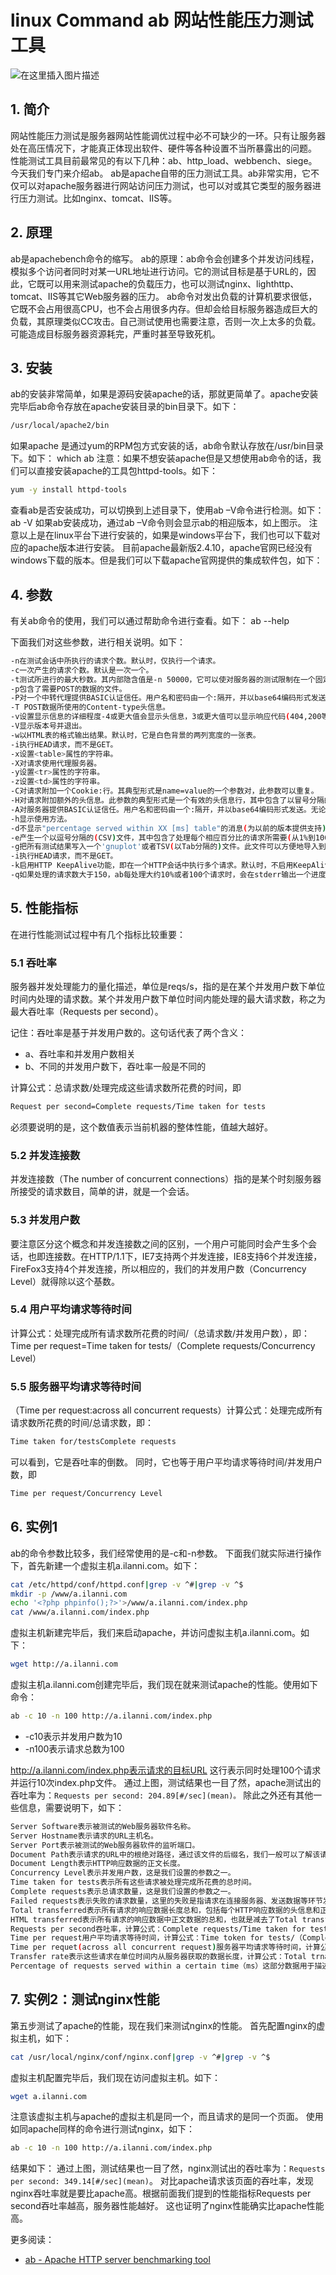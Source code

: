 #  linux Command ab 网站性能压力测试工具


![在这里插入图片描述](https://img-blog.csdnimg.cn/4d6f0c49b7644840a7e9fd5d22d95d80.gif#pic_center)


## 1. 简介
网站性能压力测试是服务器网站性能调优过程中必不可缺少的一环。只有让服务器处在高压情况下，才能真正体现出软件、硬件等各种设置不当所暴露出的问题。
性能测试工具目前最常见的有以下几种：ab、http_load、webbench、siege。今天我们专门来介绍ab。
ab是apache自带的压力测试工具。ab非常实用，它不仅可以对apache服务器进行网站访问压力测试，也可以对或其它类型的服务器进行压力测试。比如nginx、tomcat、IIS等。

## 2. 原理
ab是apachebench命令的缩写。
ab的原理：ab命令会创建多个并发访问线程，模拟多个访问者同时对某一URL地址进行访问。它的测试目标是基于URL的，因此，它既可以用来测试apache的负载压力，也可以测试nginx、lighthttp、tomcat、IIS等其它Web服务器的压力。
ab命令对发出负载的计算机要求很低，它既不会占用很高CPU，也不会占用很多内存。但却会给目标服务器造成巨大的负载，其原理类似CC攻击。自己测试使用也需要注意，否则一次上太多的负载。可能造成目标服务器资源耗完，严重时甚至导致死机。
## 3. 安装
ab的安装非常简单，如果是源码安装apache的话，那就更简单了。apache安装完毕后ab命令存放在apache安装目录的bin目录下。如下：

```bash
/usr/local/apache2/bin
```

如果apache 是通过yum的RPM包方式安装的话，ab命令默认存放在/usr/bin目录下。如下：
which ab
注意：如果不想安装apache但是又想使用ab命令的话，我们可以直接安装apache的工具包httpd-tools。如下：

```bash
yum -y install httpd-tools
```

查看ab是否安装成功，可以切换到上述目录下，使用ab –V命令进行检测。如下：
ab -V
如果ab安装成功，通过ab –V命令则会显示ab的相迎版本，如上图示。
注意以上是在linux平台下进行安装的，如果是windows平台下，我们也可以下载对应的apache版本进行安装。
目前apache最新版2.4.10，apache官网已经没有windows下载的版本。但是我们可以下载apache官网提供的集成软件包，如下：

## 4. 参数
有关ab命令的使用，我们可以通过帮助命令进行查看。如下：
ab --help

下面我们对这些参数，进行相关说明。如下：

```bash
-n在测试会话中所执行的请求个数。默认时，仅执行一个请求。
-c一次产生的请求个数。默认是一次一个。
-t测试所进行的最大秒数。其内部隐含值是-n 50000，它可以使对服务器的测试限制在一个固定的总时间以内。默认时，没有时间限制。
-p包含了需要POST的数据的文件。
-P对一个中转代理提供BASIC认证信任。用户名和密码由一个:隔开，并以base64编码形式发送。无论服务器是否需要(即, 是否发送了401认证需求代码)，此字符串都会被发送。
-T POST数据所使用的Content-type头信息。
-v设置显示信息的详细程度-4或更大值会显示头信息，3或更大值可以显示响应代码(404,200等),2或更大值可以显示警告和其他信息。
-V显示版本号并退出。
-w以HTML表的格式输出结果。默认时，它是白色背景的两列宽度的一张表。
-i执行HEAD请求，而不是GET。
-x设置<table>属性的字符串。
-X对请求使用代理服务器。
-y设置<tr>属性的字符串。
-z设置<td>属性的字符串。
-C对请求附加一个Cookie:行。其典型形式是name=value的一个参数对，此参数可以重复。
-H对请求附加额外的头信息。此参数的典型形式是一个有效的头信息行，其中包含了以冒号分隔的字段和值的对(如,"Accept-Encoding:zip/zop;8bit")。
-A对服务器提供BASIC认证信任。用户名和密码由一个:隔开，并以base64编码形式发送。无论服务器是否需要(即,是否发送了401认证需求代码)，此字符串都会被发送。
-h显示使用方法。
-d不显示"percentage served within XX [ms] table"的消息(为以前的版本提供支持)。
-e产生一个以逗号分隔的(CSV)文件，其中包含了处理每个相应百分比的请求所需要(从1%到100%)的相应百分比的(以微妙为单位)时间。由于这种格式已经“二进制化”，所以比'gnuplot'格式更有用。
-g把所有测试结果写入一个'gnuplot'或者TSV(以Tab分隔的)文件。此文件可以方便地导入到Gnuplot,IDL,Mathematica,Igor甚至Excel中。其中的第一行为标题。
-i执行HEAD请求，而不是GET。
-k启用HTTP KeepAlive功能，即在一个HTTP会话中执行多个请求。默认时，不启用KeepAlive功能。
-q如果处理的请求数大于150，ab每处理大约10%或者100个请求时，会在stderr输出一个进度计数。此-q标记可以抑制这些信息。
```

## 5. 性能指标
在进行性能测试过程中有几个指标比较重要：
### 5.1 吞吐率
服务器并发处理能力的量化描述，单位是reqs/s，指的是在某个并发用户数下单位时间内处理的请求数。某个并发用户数下单位时间内能处理的最大请求数，称之为最大吞吐率（Requests per second）。

记住：吞吐率是基于并发用户数的。这句话代表了两个含义：

 - a、吞吐率和并发用户数相关
 - b、不同的并发用户数下，吞吐率一般是不同的

计算公式：总请求数/处理完成这些请求数所花费的时间，即

```bash
Request per second=Complete requests/Time taken for tests
```

必须要说明的是，这个数值表示当前机器的整体性能，值越大越好。
### 5.2 并发连接数
并发连接数（The number of concurrent connections）指的是某个时刻服务器所接受的请求数目，简单的讲，就是一个会话。
### 5.3 并发用户数
要注意区分这个概念和并发连接数之间的区别，一个用户可能同时会产生多个会话，也即连接数。在HTTP/1.1下，IE7支持两个并发连接，IE8支持6个并发连接，FireFox3支持4个并发连接，所以相应的，我们的并发用户数（Concurrency Level）就得除以这个基数。
### 5.4 用户平均请求等待时间
计算公式：处理完成所有请求数所花费的时间/（总请求数/并发用户数），即：
Time per request=Time taken for tests/（Complete requests/Concurrency Level）
### 5.5 服务器平均请求等待时间

（Time per request:across all concurrent requests）计算公式：处理完成所有请求数所花费的时间/总请求数，即：

```bash
Time taken for/testsComplete requests
```

可以看到，它是吞吐率的倒数。
同时，它也等于用户平均请求等待时间/并发用户数，即

```bash
Time per request/Concurrency Level
```

## 6. 实例1
ab的命令参数比较多，我们经常使用的是-c和-n参数。
下面我们就实际进行操作下，首先新建一个虚拟主机a.ilanni.com。如下：

```bash
cat /etc/httpd/conf/httpd.conf|grep -v ^#|grep -v ^$
mkdir -p /www/a.ilanni.com
echo '<?php phpinfo();?>'>/www/a.ilanni.com/index.php
cat /www/a.ilanni.com/index.php
```

虚拟主机新建完毕后，我们来启动apache，并访问虚拟主机a.ilanni.com。如下：

```bash
wget http://a.ilanni.com
```

虚拟主机a.ilanni.com创建完毕后，我们现在就来测试apache的性能。使用如下命令：

```bash
ab -c 10 -n 100 http://a.ilanni.com/index.php
```

 - -c10表示并发用户数为10
 - -n100表示请求总数为100

http://a.ilanni.com/index.php表示请求的目标URL
这行表示同时处理100个请求并运行10次index.php文件。
通过上图，测试结果也一目了然，apache测试出的吞吐率为：`Requests per second: 204.89[#/sec](mean)。`
除此之外还有其他一些信息，需要说明下，如下：

```bash
Server Software表示被测试的Web服务器软件名称。
Server Hostname表示请求的URL主机名。
Server Port表示被测试的Web服务器软件的监听端口。
Document Path表示请求的URL中的根绝对路径，通过该文件的后缀名，我们一般可以了解该请求的类型。
Document Length表示HTTP响应数据的正文长度。
Concurrency Level表示并发用户数，这是我们设置的参数之一。
Time taken for tests表示所有这些请求被处理完成所花费的总时间。
Complete requests表示总请求数量，这是我们设置的参数之一。
Failed requests表示失败的请求数量，这里的失败是指请求在连接服务器、发送数据等环节发生异常，以及无响应后超时的情况。如果接收到的HTTP响应数据的头信息中含有2XX以外的状态码，则会在测试结果中显示另一个名为“Non-2xx responses”的统计项，用于统计这部分请求数，这些请求并不算在失败的请求中。
Total transferred表示所有请求的响应数据长度总和，包括每个HTTP响应数据的头信息和正文数据的长度。注意这里不包括HTTP请求数据的长度，仅仅为web服务器流向用户PC的应用层数据总长度。
HTML transferred表示所有请求的响应数据中正文数据的总和，也就是减去了Total transferred中HTTP响应数据中的头信息的长度。
Requests per second吞吐率，计算公式：Complete requests/Time taken for tests
Time per request用户平均请求等待时间，计算公式：Time token for tests/（Complete requests/Concurrency Level）。
Time per requet(across all concurrent request)服务器平均请求等待时间，计算公式：Time taken for tests/Complete requests，正好是吞吐率的倒数。也可以这么统计：Time per request/Concurrency Level。
Transfer rate表示这些请求在单位时间内从服务器获取的数据长度，计算公式：Total trnasferred/ Time taken for tests，这个统计很好的说明服务器的处理能力达到极限时，其出口宽带的需求量。
Percentage of requests served within a certain time（ms）这部分数据用于描述每个请求处理时间的分布情况，比如以上测试，80%的请求处理时间都不超过6ms，这个处理时间是指前面的Time per request，即对于单个用户而言，平均每个请求的处理时间。
```

## 7. 实例2：测试nginx性能
第五步测试了apache的性能，现在我们来测试nginx的性能。
首先配置nginx的虚拟主机，如下：

```bash
cat /usr/local/nginx/conf/nginx.conf|grep -v ^#|grep -v ^$
```

虚拟主机配置完毕后，我们现在访问虚拟主机。如下：

```bash
wget a.ilanni.com
```

注意该虚拟主机与apache的虚拟主机是同一个，而且请求的是同一个页面。
使用如同apache同样的命令进行测试nginx，如下：

```bash
ab -c 10 -n 100 http://a.ilanni.com/index.php
```

结果如下：
通过上图，测试结果也一目了然，nginx测试出的吞吐率为：`Requests per second: 349.14[#/sec](mean)`。
对比apache请求该页面的吞吐率，发现nginx吞吐率就是要比apache高。根据前面我们提到的性能指标Requests per second吞吐率越高，服务器性能越好。
这也证明了nginx性能确实比apache性能高。

更多阅读：

 - [ab - Apache HTTP server benchmarking tool](https://httpd.apache.org/docs/2.4/programs/ab.html)
